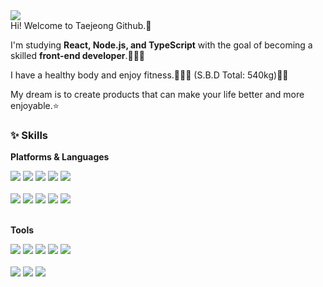 <img src="https://img.shields.io/badge/mkiz0403@gmail.com-EA4335?style=flat-square&logo=Gmail&logoColor=white"/>

<div> 
<span> 
  Hi! Welcome to Taejeong Github.👋 
  
  I'm studying **React, Node.js, and TypeScript** with the goal of becoming a skilled **front-end developer**.🧑🏻‍💻
  
  I have a healthy body and enjoy fitness.🏋🏻‍♂️ (S.B.D Total: 540kg)💪🏼
  
  My dream is to create products that can make your life better and more enjoyable.⭐️
</span>
</div>


<h3> ✨ Skills</h3>

**Platforms & Languages**

<div>
  <img src="https://img.shields.io/badge/React-61DAFB?style=flat-square&logo=React&logoColor=black"/>
  <img src="https://img.shields.io/badge/javascript-F7DF1E?style=flat-square&logo=Javascript&logoColor=black"/>
  <img src="https://img.shields.io/badge/Typescript-3178C6?style=flat-square&logo=Typescript&logoColor=white"/>
  <img src="https://img.shields.io/badge/Node.js-5FA04E?style=flat-square&logo=Node.js&logoColor=white"/>
  <img src="https://img.shields.io/badge/Express-000000?style=flat-square&logo=Express&logoColor=white"/>

</div>
</br>
<div>
  <img src="https://img.shields.io/badge/HTML5-E34F26?style=flat-square&logo=HTML5&logoColor=white"/>
  <img src="https://img.shields.io/badge/CSS3-1572B6?style=flat-square&logo=CSS3&logoColor=white"/>
  <img src="https://img.shields.io/badge/MUI-007FFF?style=flat-square&logo=MUI&logoColor=white"/>
  <img src="https://img.shields.io/badge/styled components-DB7093?style=flat-square&logo=styled components&logoColor=black"/>
  <img src="https://img.shields.io/badge/Tailwind CSS-06B6D4?style=flat-square&logo=Tailwind CSS&logoColor=white"/>
</div>
</br>

**Tools**
</br>
<div> 
  <img src="https://img.shields.io/badge/Git-F05032?style=flat-square&logo=Git&logoColor=white"/>
  <img src="https://img.shields.io/badge/Vercel-000000?style=flat-square&logo=Vercel&logoColor=white"/>
  <img src="https://img.shields.io/badge/Firebase-DD2C00?style=flat-square&logo=Firebase&logoColor=white"/>
  <img src="https://img.shields.io/badge/Amazon EC2-FF9900?style=flat-square&logo=Amazon EC2&logoColor=white"/>
  <img src="https://img.shields.io/badge/Supabase-3FCF8E?style=flat-square&logo=Supabase&logoColor=white"/>
</div>
</br>
<div> 
  <img src="https://img.shields.io/badge/notion-000000?style=flat-square&logo=notion&logoColor=white"/>
  <img src="https://img.shields.io/badge/figma-F24E1E?style=flat-square&logo=figma&logoColor=white"/>
  <img src="https://img.shields.io/badge/slack-4A154B?style=flat-square&logo=slack&logoColor=white"/>
</div>



